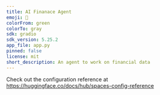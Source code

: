 ```yaml
---
title: AI Finanace Agent
emoji: 🐢
colorFrom: green
colorTo: gray
sdk: gradio
sdk_version: 5.25.2
app_file: app.py
pinned: false
license: mit
short_description: An agent to work on financial data
---
```


Check out the configuration reference at https://huggingface.co/docs/hub/spaces-config-reference
